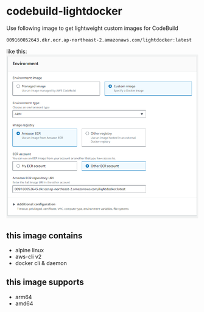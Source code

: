 # codebuild-lightdocker
Use following image to get lightweight custom images for CodeBuild

```
009160052643.dkr.ecr.ap-northeast-2.amazonaws.com/lightdocker:latest
```

like this:
![](docs/codebuild_screenshot.png)

## this image contains
* alpine linux
* aws-cli v2
* docker cli & daemon

## this image supports
* arm64
* amd64
